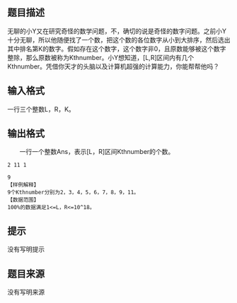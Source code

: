


## 题目描述
无聊的小Y又在研究奇怪的数学问题，不，确切的说是奇怪的数字问题。之前小Y十分无聊，所以他随便找了一个数，把这个数的各位数字从小到大排序，然后选出其中排名第K的数字。假如存在这个数字，这个数字非0，且原数能够被这个数字整除，那么原数被称为Kthnumber。小Y想知道，[L,R]区间内有几个Kthnumber。凭借你天才的头脑以及计算机超强的计算能力，你能帮帮他吗？
## 输入格式
一行三个整数L，R，K。
## 输出格式
       一行一个整数Ans，表示[L，R]区间Kthnumber的个数。

```input1
2 11 1

```
```output1
9
【样例解释】
9个Kthnumber分别为2，3，4，5，6，7，8，9，11。
【数据范围】
100%的数据满足1<=L，R<=10^18。
```

## 提示
没有写明提示
## 题目来源
没有写明来源


